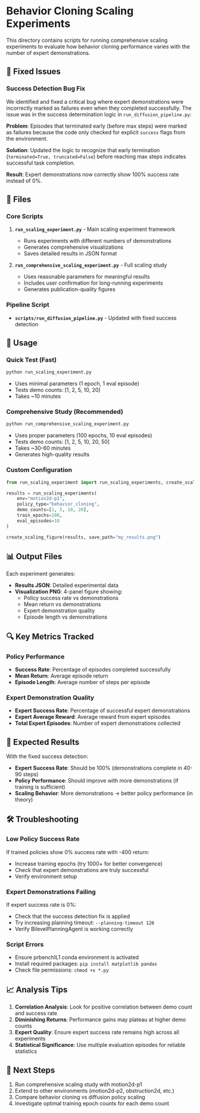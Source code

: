 # Behavior Cloning Scaling Experiments

This directory contains scripts for running comprehensive scaling experiments to evaluate how behavior cloning performance varies with the number of expert demonstrations.

## 🔧 Fixed Issues

### Success Detection Bug Fix
We identified and fixed a critical bug where expert demonstrations were incorrectly marked as failures even when they completed successfully. The issue was in the success determination logic in `run_diffusion_pipeline.py`:

**Problem**: Episodes that terminated early (before max steps) were marked as failures because the code only checked for explicit `success` flags from the environment.

**Solution**: Updated the logic to recognize that early termination (`terminated=True, truncated=False`) before reaching max steps indicates successful task completion.

**Result**: Expert demonstrations now correctly show 100% success rate instead of 0%.

## 📁 Files

### Core Scripts

1. **`run_scaling_experiment.py`** - Main scaling experiment framework
   - Runs experiments with different numbers of demonstrations
   - Generates comprehensive visualizations
   - Saves detailed results in JSON format

2. **`run_comprehensive_scaling_experiment.py`** - Full scaling study
   - Uses reasonable parameters for meaningful results
   - Includes user confirmation for long-running experiments
   - Generates publication-quality figures

### Pipeline Script
- **`scripts/run_diffusion_pipeline.py`** - Updated with fixed success detection

## 🚀 Usage

### Quick Test (Fast)
```bash
python run_scaling_experiment.py
```
- Uses minimal parameters (1 epoch, 1 eval episode)
- Tests demo counts: [1, 2, 5, 10, 20]
- Takes ~10 minutes

### Comprehensive Study (Recommended)
```bash
python run_comprehensive_scaling_experiment.py
```
- Uses proper parameters (100 epochs, 10 eval episodes)
- Tests demo counts: [1, 2, 5, 10, 20, 50]
- Takes ~30-60 minutes
- Generates high-quality results

### Custom Configuration
```python
from run_scaling_experiment import run_scaling_experiments, create_scaling_figure

results = run_scaling_experiments(
    env="motion2d-p1",
    policy_type="behavior_cloning", 
    demo_counts=[1, 5, 10, 20],
    train_epochs=100,
    eval_episodes=10
)

create_scaling_figure(results, save_path="my_results.png")
```

## 📊 Output Files

Each experiment generates:
- **Results JSON**: Detailed experimental data
- **Visualization PNG**: 4-panel figure showing:
  - Policy success rate vs demonstrations
  - Mean return vs demonstrations  
  - Expert demonstration quality
  - Episode length vs demonstrations

## 🔍 Key Metrics Tracked

### Policy Performance
- **Success Rate**: Percentage of episodes completed successfully
- **Mean Return**: Average episode return
- **Episode Length**: Average number of steps per episode

### Expert Demonstration Quality
- **Expert Success Rate**: Percentage of successful expert demonstrations
- **Expert Average Reward**: Average reward from expert episodes
- **Total Expert Episodes**: Number of expert demonstrations collected

## 🧪 Expected Results

With the fixed success detection:
- **Expert Success Rate**: Should be 100% (demonstrations complete in 40-90 steps)
- **Policy Performance**: Should improve with more demonstrations (if training is sufficient)
- **Scaling Behavior**: More demonstrations → better policy performance (in theory)

## 🛠️ Troubleshooting

### Low Policy Success Rate
If trained policies show 0% success rate with -400 return:
- Increase training epochs (try 1000+ for better convergence)
- Check that expert demonstrations are truly successful
- Verify environment setup

### Expert Demonstrations Failing
If expert success rate is 0%:
- Check that the success detection fix is applied
- Try increasing planning timeout: `--planning-timeout 120`
- Verify BilevelPlanningAgent is working correctly

### Script Errors
- Ensure prbenchIL1 conda environment is activated
- Install required packages: `pip install matplotlib pandas`
- Check file permissions: `chmod +x *.py`

## 📈 Analysis Tips

1. **Correlation Analysis**: Look for positive correlation between demo count and success rate
2. **Diminishing Returns**: Performance gains may plateau at higher demo counts  
3. **Expert Quality**: Ensure expert success rate remains high across all experiments
4. **Statistical Significance**: Use multiple evaluation episodes for reliable statistics

## 🎯 Next Steps

1. Run comprehensive scaling study with motion2d-p1
2. Extend to other environments (motion2d-p2, obstruction2d, etc.)
3. Compare behavior cloning vs diffusion policy scaling
4. Investigate optimal training epoch counts for each demo count
